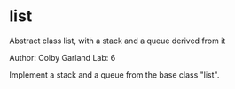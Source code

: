 list
====

Abstract class list, with a stack and a queue derived from it

Author: Colby Garland
Lab: 6

Implement a stack and a queue from the base class "list".
